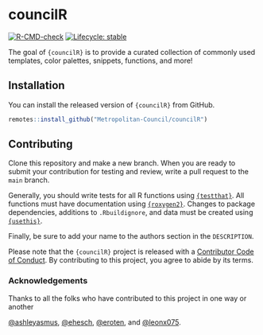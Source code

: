 
<!-- README.md is generated from README.Rmd. Please edit that file -->

# councilR

<!-- badges: start -->

[![R-CMD-check](https://github.com/Metropolitan-Council/councilR/workflows/R-CMD-check/badge.svg)](https://github.com/Metropolitan-Council/councilR/actions)
[![Lifecycle:
stable](https://img.shields.io/badge/lifecycle-stable-brightgreen.svg)](https://lifecycle.r-lib.org/articles/stages.html#stable)
<!-- badges: end -->

The goal of `{councilR}` is to provide a curated collection of commonly
used templates, color palettes, snippets, functions, and more!

## Installation

You can install the released version of `{councilR}` from GitHub.

``` r
remotes::install_github("Metropolitan-Council/councilR")
```

## Contributing

Clone this repository and make a new branch. When you are ready to
submit your contribution for testing and review, write a pull request to
the `main` branch.

Generally, you should write tests for all R functions using
[`{testthat}`](https://testthat.r-lib.org/). All functions must have
documentation using [`{roxygen2}`](https://roxygen2.r-lib.org/). Changes
to package dependencies, additions to `.Rbuildignore`, and data must be
created using [`{usethis}`](https://usethis.r-lib.org/).

Finally, be sure to add your name to the authors section in the
`DESCRIPTION`.

Please note that the `{councilR}` project is released with a
[Contributor Code of Conduct](.github/CODE_OF_CONDUCT.md). By
contributing to this project, you agree to abide by its terms.

### Acknowledgements

Thanks to all the folks who have contributed to this project in one way
or another

[@ashleyasmus](https://github.com/ashleyasmus),
[@ehesch](https://github.com/ehesch),
[@eroten](https://github.com/eroten), and
[@leonx075](https://github.com/leonx075).
